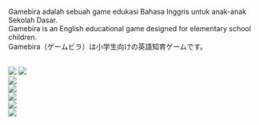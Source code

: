 Gamebira adalah sebuah game edukasi Bahasa Inggris untuk anak-anak Sekolah Dasar.
<br>
Gamebira is an English educational game designed for elementary school children.
<br>
Gamebira（ゲームビラ）は小学生向けの英語知育ゲームです。

<br>
<img src ="https://github.com/kataomoidayo/Gamebira/assets/114056087/e4649d69-db07-457b-b011-a6b49b3f7603"/>
<img src ="https://github.com/kataomoidayo/Gamebira/assets/114056087/084b821d-44d6-4f13-9431-982275a3f01d"/><br>
<img src ="https://github.com/kataomoidayo/Gamebira/assets/114056087/eaf174ff-cce9-49ba-9689-e9bb9986fdaf"/><br>
<img src ="https://github.com/kataomoidayo/Gamebira/assets/114056087/e08819b2-e6f7-49f0-bcc4-b14a3cb6e227"/><br>
<img src ="https://github.com/kataomoidayo/Gamebira/assets/114056087/d805819f-c438-44ef-9053-928a8bdab775"/><br>
<img src ="https://github.com/kataomoidayo/Gamebira/assets/114056087/bdeecb54-aba1-4f69-b15d-fb6c95b80ebf"/><br>
<img src ="https://github.com/kataomoidayo/Gamebira/assets/114056087/d1337e3f-f088-42c4-ba8e-b4a89cc4eb35"/>
